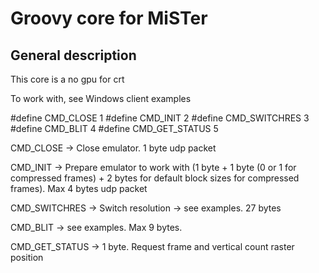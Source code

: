 # Groovy core for MiSTer

## General description
This core is a no gpu for crt

To work with, see Windows client examples

#define CMD_CLOSE 1
#define CMD_INIT 2
#define CMD_SWITCHRES 3
#define CMD_BLIT 4
#define CMD_GET_STATUS 5

CMD_CLOSE -> Close emulator. 1 byte udp packet

CMD_INIT -> Prepare emulator to work with (1 byte + 1 byte (0 or 1 for compressed frames) + 2 bytes for default block sizes for compressed frames). Max 4 bytes udp packet

CMD_SWITCHRES -> Switch resolution -> see examples. 27 bytes

CMD_BLIT -> see examples. Max 9 bytes.

CMD_GET_STATUS -> 1 byte. Request frame and vertical count raster position
